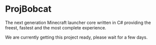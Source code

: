 # ProjBobcat
The next generation Minecraft launcher core written in C# providing the freest, fastest and the most complete experience.

We are currently getting this project ready, please wait for a few days.
